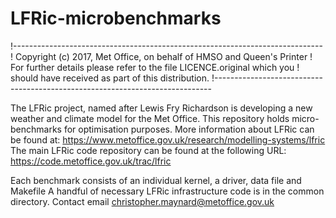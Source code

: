 # LFRic-microbenchmarks

!-----------------------------------------------------------------------------
! Copyright (c) 2017,  Met Office, on behalf of HMSO and Queen's Printer
! For further details please refer to the file LICENCE.original which you
! should have received as part of this distribution.
!-----------------------------------------------------------------------------

The LFRic project, named after Lewis Fry Richardson is developing a
new weather and climate model for the Met Office. This repository
holds micro-benchmarks for optimisation purposes.  More information
about LFRic can be found at:
https://www.metoffice.gov.uk/research/modelling-systems/lfric
The main LFRic code repository can be found at the following URL:
https://code.metoffice.gov.uk/trac/lfric

Each benchmark consists of an individual kernel, a driver, data file and Makefile
A handful of necessary LFRic infrastructure code is in the common directory.
Contact email christopher.maynard@metoffice.gov.uk


